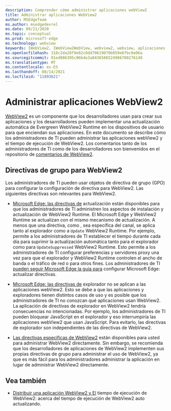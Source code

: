 ```yaml
---
description: Comprender cómo administrar aplicaciones webView2
title: Administrar aplicaciones WebView2
author: MSEdgeTeam
ms.author: msedgedevrel
ms.date: 09/21/2020
ms.topic: conceptual
ms.prod: microsoft-edge
ms.technology: webview
keywords: IWebView2, IWebView2WebView, webview2, webview, aplicaciones de win32, win32, edge, ICoreWebView2, ICoreWebView2Host, control de explorador, html perimetral, empresa, directiva de grupo, capacidad de administración
ms.openlocfilehash: 318c2da28f9e02c0dd70619070b059e6fbc0e06a
ms.sourcegitcommit: 01ed086305c06b4e3a0436586524986700276148
ms.translationtype: MT
ms.contentlocale: es-ES
ms.lasthandoff: 08/14/2021
ms.locfileid: "11893621"
---
```

# <a name="managing-webview2-applications"></a>Administrar aplicaciones WebView2  

[WebView2][WebView2Landing] es un componente que los desarrolladores usan para crear sus aplicaciones y los desarrolladores pueden implementar una actualización automática de Evergreen WebView2 Runtime en los dispositivos de usuario para que enciendan sus aplicaciones.  En este documento se describe cómo los administradores de TI pueden administrar las aplicaciones webView2 y el tiempo de ejecución de WebView2.  Los comentarios tanto de los administradores de TI como de los desarrolladores son bienvenidos en el repositorio de [comentarios de WebView2][GithubMicrosoftedgeWebviewfeddback].  


## <a name="group-policies-for-webview2"></a>Directivas de grupo para WebView2  

Los administradores de TI pueden usar objetos de directiva de grupo \(GPO\) para configurar la configuración de directiva para WebView2.  Las siguientes directivas son relevantes para WebView2.

*   [Microsoft Edge: las directivas de][EdgeUpdatePolicies] actualización están disponibles para que los administradores de TI administren los aspectos de instalación y actualización de WebView2 Runtime.  El Microsoft Edge y WebView2 Runtime se actualizan con el mismo mecanismo de actualización.  A menos que una directiva, como , sea específica del canal, se aplica tanto al explorador como a `Update` WebView2 Runtime.  Por ejemplo, permite a los administradores de TI establecer el tiempo durante cada día para suprimir la actualización automática tanto para el explorador como para `UpdateSuppressed` WebView2 Runtime.  Esto permite a los administradores de TI configurar preferencias y servidores proxy una vez para que el explorador y WebView2 Runtime controlen el ancho de banda o el tráfico de red o para otros fines.  Los administradores de TI [pueden seguir Microsoft Edge la guía para][ConfigureMicrosoftEdge] configurar Microsoft Edge: actualizar directivas.  

*   [Microsoft Edge: las directivas de][EdgeBrowserPolicies] explorador no se aplican a las aplicaciones webView2.  Esto se debe a que las aplicaciones y exploradores tienen distintos casos de uso y es posible que los administradores de TI no conozcan qué aplicaciones usan WebView2.  La aplicación de directivas de explorador en WebView2 tendría consecuencias no intencionadas.  Por ejemplo, los administradores de TI pueden bloquear JavaScript en el explorador y eso interrumpiría las aplicaciones webView2 que usan JavaScript.  Para evitarlo, las directivas de explorador son independientes de las directivas de WebView2.

*   [Las directivas específicas de WebView2][WebView2Policies] están disponibles para usted<!--dev, or admin?--> para administrar WebView2 directamente.  Sin embargo, se recomienda que los desarrolladores de aplicaciones de WebView2 implementen sus propias directivas de grupo para administrar el uso de WebView2, ya que es más fácil para los administradores administrar la aplicación en lugar de administrar WebView2 directamente.  


## <a name="see-also"></a>Vea también

*  [Distribuir una aplicación WebView2 y El][Webview2ConceptsDistribution] tiempo de ejecución de WebView2: acerca del tiempo de ejecución de WebView2 auto actualizando.


<!-- links -->
[Webview2ConceptsDistribution]: ./distribution.md "Distribuir una aplicación WebView2 y el motor de ejecución de WebView2 | Microsoft Docs"  
[WebView2Landing]: ../index.md "Introducción a Microsoft Edge WebView2 (versión preliminar) | Microsoft Docs"  
<!-- external links -->
[EdgeUpdatePolicies]: /deployedge/microsoft-edge-update-policies "Microsoft Edge: actualizar directivas | Microsoft Docs"  
[EdgeBrowserPolicies]: /deployedge/microsoft-edge-policies "Microsoft Edge: directivas de explorador | Microsoft Docs"  
[ConfigureMicrosoftEdge]: /deployedge/configure-microsoft-edge "Configurar Microsoft Edge de directiva en Windows | Microsoft Docs"  
[WebView2Policies]: /deployedge/microsoft-edge-webview-policies "Microsoft Edge Documentación de directivas de WebView2 | Microsoft Docs" 

[GithubMicrosoftedgeWebviewfeddback]: https://github.com/MicrosoftEdge/WebViewFeedback "Comentarios de WebView: MicrosoftEdge/WebViewComentarios | GitHub"  
